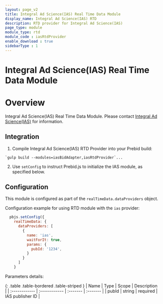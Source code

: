 ```yaml
---
layout: page_v2
title: Integral Ad Science(IAS) Real Time Data Module
display_name: Integral Ad Science(IAS) RTD
description: RTD provider for Integral Ad Science(IAS)
page_type: module
module_type: rtd
module_code : iasRtdProvider
enable_download : true
sidebarType : 1
---
```


# Integral Ad Science(IAS) Real Time Data Module

# Overview

Integral Ad Science(IAS) Real Time Data Module. Please contact [Integral Ad Science(IAS)](https://integralads.com/) for information.

## Integration

1) Compile Integral Ad Science(IAS) RTD Provider into your Prebid build:

```
`gulp build --modules=iasBidAdapter,iasRtdProvider`...
```

2) Use `setConfig` to instruct Prebid.js to initialize the IAS module, as specified below.

## Configuration

This module is configured as part of the `realTimeData.dataProviders` object.

Configuration example for using RTD module with the `ias` provider:

```javascript
  pbjs.setConfig({
    realTimeData: {
      dataProviders: [
        {
          name: 'ias',
          waitForIt: true,
          params: {
            pubId: '1234',
          }
        }
      ]
    }
``` 

Parameters details:

{: .table .table-bordered .table-striped }
| Name | Type  | Scope | Description |
| :------------ | :------------ | :------- | :------- |
| pubId  | string  | required | IAS publisher ID |
